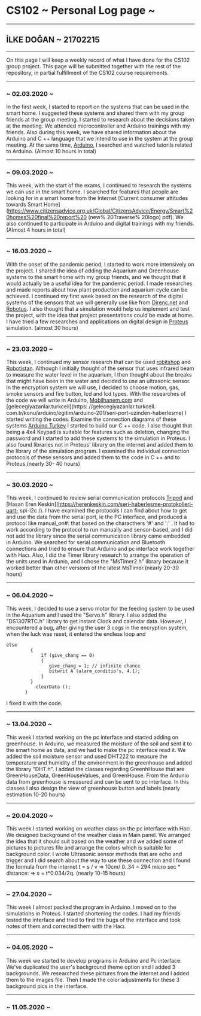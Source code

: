 # CS102 ~ Personal Log page ~
****
## İLKE DOĞAN ~ 21702215
****

On this page I will keep a weekly record of what I have done for the CS102 group project. This page will be submitted together with the rest of the repository, in partial fulfillment of the CS102 course requirements.

---

### ~ 02.03.2020 ~
In the first week, I started to report on the systems that can be used in the smart home. I suggested these systems and shared them with my group friends at the group meeting. I started to research about the decisions taken at the meeting. We attended microcontroller and Arduino trainings with my friends. Also during this week, we have shared information about the Arduino and C ++ language that we intend to use in the system at the group meeting. At the same time, [Arduino](https://www.arduino.cc/en/Tutorial/HomePage), I searched and watched tutorils related to Arduino. (Almost 10 hours in total)

---

### ~ 09.03.2020 ~
This week, with the start of the exams, I continued to research the systems we can use in the smart home. I searched for features that people are looking for in a smart home from the Internet [Current consumer attitudes towards Smart Home](https://www.citizensadvice.org.uk/Global/CitizensAdvice/Energy/Smart%20homes%20final%20report%20 (new% 20Traverse% 20logo) pdf). We also continued to participate in Arduino and digital trainings with my friends.(Almost 4 hours in total)

---

### ~ 16.03.2020 ~
With the onset of the pandemic period, I started to work more intensively on the project. I shared the idea of ​​adding the Aquarium and Greenhouse systems to the smart home with my group friends, and we thought that it would actually be a useful idea for the pandemic period. I made researches and made reports about how plant production and aquarium cycle can be achieved. I continued my first week based on the research of the digital systems of the sensors that we will generally use like from [Direnc.net](https://www.direnc.net/) and [Robotus](https://www.robotus.net/). I also thought that a simulation would help us implement and test the project, with the idea that project presentations could be made at home.  I have tried a few researches and applications on digital design in [Proteus](https://www.labcenter.com/) simulation. (almost 30 hours)

---

### ~ 23.03.2020 ~
This week, I continued my sensor research that can be used  [robitshop](https://www.robitshop.com/) and [Robotistan](https://www.robotistan.com/). Although I initially thought of the sensor that uses infrared beam to measure the water level in the aquarium, I then thought about the breaks that might have been in the water and decided to use an ultrasonic sensor. In the encryption system we will use, I decided to choose motion, gas, smoke sensors and fire button, lcd and lcd types. With the researches of the code we will write in Arduino, [Mobilhanem.com](https://www.mobilhanem.com/arduino-dersleri-serial-port-ve-fonctionlari/) and [gelecegiyazanlar.turkcell](https: //gelecegiyazanlar.turkcell. com.tr/konu/arduino/egitim/arduino-201/seri-port-uzinden-haberlesme) I started writing the codes. Examine the connection diagrams of these systems [Arduino Turkey](http://arduinoturkiye.com/arduino-ile-seri-iletisim-2/) I started to build our C ++ code. I also thought that being a 4x4 Keypad is suitable for features such as deletion, changing the password and I started to add these systems to the simulation in Proteus. I also found libraries not in Proteus' library on the internet and added them to the library of the simulation program. I examined the individual connection protocols of these sensors and added them to the code in C ++ and to Proteus.(nearly 30- 40 hours)

---

### ~ 30.03.2020 ~
This week, I continued to review serial communication protocols [Tripod](http://yildizertan.tripod.com/whatsnew.htm) and [Hasan Eren Keskin](https://herenkeskin.com/seri-haberlesme-protokolleri-uart- spi-i2c /). I have examined the protocols I can find about how to get and use the data from the serial port, ie the PC interface, and produced a protocol like 
manual_on#: that based on the characthers '#' and ':' . It had to work according to the protocol to run manually and sensor-based, and I did not add the library since the serial communication library came embedded in Arduino. We searched for serial communication and Bluetooth connections and tried to ensure that Arduino and pc interface work together with Hacı. Also, I did the Timer library research to arrange the operation of the units used in Ardunio, and I chose the "MsTimer2.h" library because it worked better than other versions of the latest MsTimer.(nearly 20-30 hours)

---

### ~ 06.04.2020 ~
This week, I decided to use a servo motor for the feeding system to be used in the Aquarium and I used the "Servo.h" library. I also added the "DS1307RTC.h" library to get instant Clock and calendar data. However, I encountered a bug, after giving the user 3 cogs in the encryption system, when the luck was reset, it entered the endless loop and
```
else
         {
             if (give_chang == 0)
             {
                give_chang = 1; // infinite chance
                bitwrit A (alarm_conditio's, 4.1);
             }
         }
           clearData ();
       }
```
I fixed it with the code.

---

### ~ 13.04.2020 ~
  This week I started working on the pc interface and started adding on greenhouse. In Arduino, we measured the moisture of the soil and sent it to the smart home as data, and we had to make the pc interface read it. We added the soil moisture sensor and used DHT222 to measure the temperature and humidity of the environment in the greenhouse and added the library "DHT.h". I added the classes regarding GreenhHouse that are
GreenHouseData, GreenHouseValues, and GreenHouse. From the Ardunio data from greenhouse is measured and can be sent to pc interface. In this classes I also design the view of greenhouse button and labels.(nearly estimation 10-20 hours)

---

### ~ 20.04.2020 ~
This week I started working on weather class on the pc interface with Hacı. We designed background of the weather class in Main panel. We arranged the idea that it should suit based on the weather and we added some of pictures to pictures file and arrange the colors which is suitable for background color.  I wrote Ultrasonic sensor methods that are echo and trigger and I did search about the way to use these connection and I found the formula from the internet t  = s /  v  => 10cm/ 0..34 = 294 micro sec * distance: => s = t*0.034/2q. (nearly 10-15 hours)

---

### ~ 27.04.2020 ~
This week I almost packed the program in Arduino. I moved on to the simulations in Proteus. I started shortening the codes. I had my friends tested the interface and tried to find the bugs of the interface and took notes of them and corrected them with the Hacı.

---

### ~ 04.05.2020 ~
This week we started to develop programs in Arduino and Pc interface. We've duplicated the user's background theme option and I added 3 backgrounds. We researched these pictures from the internet and I added them to the images file. Then I made the color adjustments for these 3 background pics in the interface.

****

### ~ 11.05.2020 ~